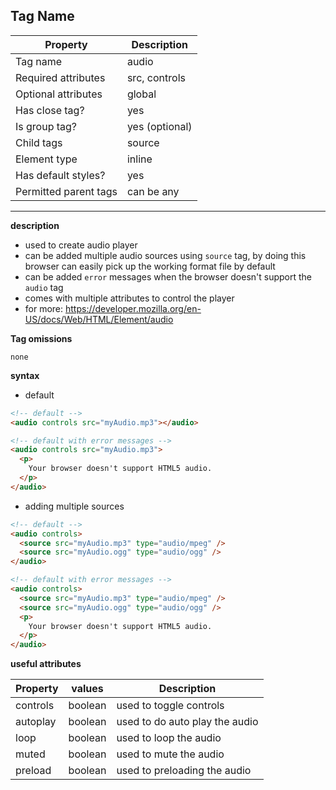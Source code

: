## Tag Name

| Property              | Description    |
| --------------------- | -------------- |
| Tag name              | audio          |
| Required attributes   | src, controls  |
| Optional attributes   | global         |
| Has close tag?        | yes            |
| Is group tag?         | yes (optional) |
| Child tags            | source         |
| Element type          | inline         |
| Has default styles?   | yes            |
| Permitted parent tags | can be any     |

---

**description**

- used to create audio player
- can be added multiple audio sources using `source` tag, by doing this browser can easily pick up the working format file by default
- can be added `error` messages when the browser doesn't support the `audio` tag
- comes with multiple attributes to control the player
- for more: https://developer.mozilla.org/en-US/docs/Web/HTML/Element/audio

**Tag omissions**

```
none
```

**syntax**

- default

```html
<!-- default -->
<audio controls src="myAudio.mp3"></audio>

<!-- default with error messages -->
<audio controls src="myAudio.mp3">
  <p>
    Your browser doesn't support HTML5 audio.
  </p>
</audio>
```

- adding multiple sources

```html
<!-- default -->
<audio controls>
  <source src="myAudio.mp3" type="audio/mpeg" />
  <source src="myAudio.ogg" type="audio/ogg" />
</audio>
```

```html
<!-- default with error messages -->
<audio controls>
  <source src="myAudio.mp3" type="audio/mpeg" />
  <source src="myAudio.ogg" type="audio/ogg" />
  <p>
    Your browser doesn't support HTML5 audio.
  </p>
</audio>
```

**useful attributes**

| Property | values  | Description                    |
| -------- | ------- | ------------------------------ |
| controls | boolean | used to toggle controls        |
| autoplay | boolean | used to do auto play the audio |
| loop     | boolean | used to loop the audio         |
| muted    | boolean | used to mute the audio         |
| preload  | boolean | used to preloading the audio   |
